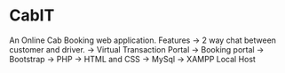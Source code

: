 # CabIT
An Online Cab Booking web application.
Features 
-> 2 way chat between customer and driver. 
-> Virtual Transaction Portal -> Booking portal 
-> Bootstrap 
-> PHP 
-> HTML and CSS 
-> MySql
-> XAMPP Local Host

